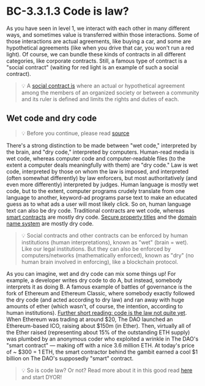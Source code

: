 # BC-3.3.1.3 Code is law? 

As you have seen in level 1, we interact with each other in many different ways, and sometimes value is transferred within those interactions. Some of those interactions are actual agreements, like buying a car, and some are hypothetical agreements (like when you drive that car, you won't run a red light). Of course, we can bundle these kinds of contracts in all different categories, like corporate contracts. Still, a famous type of contract is a "social contract" (waiting for red light is an example of such a social contract). 


>💡  A [social contract is]( https://en.wikipedia.org/wiki/Social_contract) where an actual or hypothetical agreement among the members of an organized society or between a community and its ruler is defined and limits the rights and duties of each.

## Wet code and dry code

>💡 Before you continue, please read [source]( https://unenumerated.blogspot.com/2006/11/wet-code-and-dry.html)

There's a strong distinction to be made between "wet code," interpreted by the brain, and "dry code," interpreted by computers. Human-read media is wet code, whereas computer code and computer-readable files (to the extent a computer deals meaningfully with them) are "dry code." Law is wet code, interpreted by those on whom the law is imposed, and interpreted (often somewhat differently) by law enforcers, but most authoritatively (and even more differently) interpreted by judges. Human language is mostly wet code, but to the extent, computer programs crudely translate from one language to another, keyword-ad programs parse text to make an educated guess as to what ads a user will most likely click. So on, human language text can also be dry code. Traditional contracts are wet code, whereas [smart contracts]( http://www.firstmonday.org/issues/issue2_9/szabo/index.html) are mostly dry code. [Secure property titles]( http://szabo.best.vwh.net/securetitle.html ) and the [domain name system]( http://en.wikipedia.org/wiki/DNS) are mostly dry code.

>💡  Social contracts and other contracts can be enforced by human institutions (human interpretations), known as "wet" (brain = wet). Like our legal institutions. But they can also be enforced by computers/networks (mathematically enforced), known as "dry" (no human brain involved in enforcing), like a blockchain protocol. 

As you can imagine, wet and dry code can mix some things up! For example, a developer writes dry code to do A, but instead, somebody interprets it as doing B. 
A famous example of battles of governance is the fork of Ethereum and Ethereum Classic, where somebody exactly followed the dry code (and acted according to dry law) and ran away with huge amounts of ether (which wasn't, of course, the intention, according to human institutions). [Further short reading: code is the law not quite yet](https://www.coindesk.com/code-is-law-not-quite-yet).
When Ethereum was trading at around $20, The DAO launched an Ethereum-based ICO, raising about $150m (in Ether). Then, virtually all of the Ether raised (representing about 15% of the outstanding ETH supply) was plumbed by an anonymous coder who exploited a wrinkle in The DAO's "smart contract" — making off with a nice 3.6 million ETH.
At today's price of ~ $300 = 1 ETH, the smart contractor behind the gambit earned a cool $1 billion on The DAO's supposedly "smart" contract.

>💡  So is code law? Or not? Read more about it in this good read [here]( https://medium.com/cryptolawreview/codeislaw-maybe-3a6b90aab89a) and start DYOR!
 		
